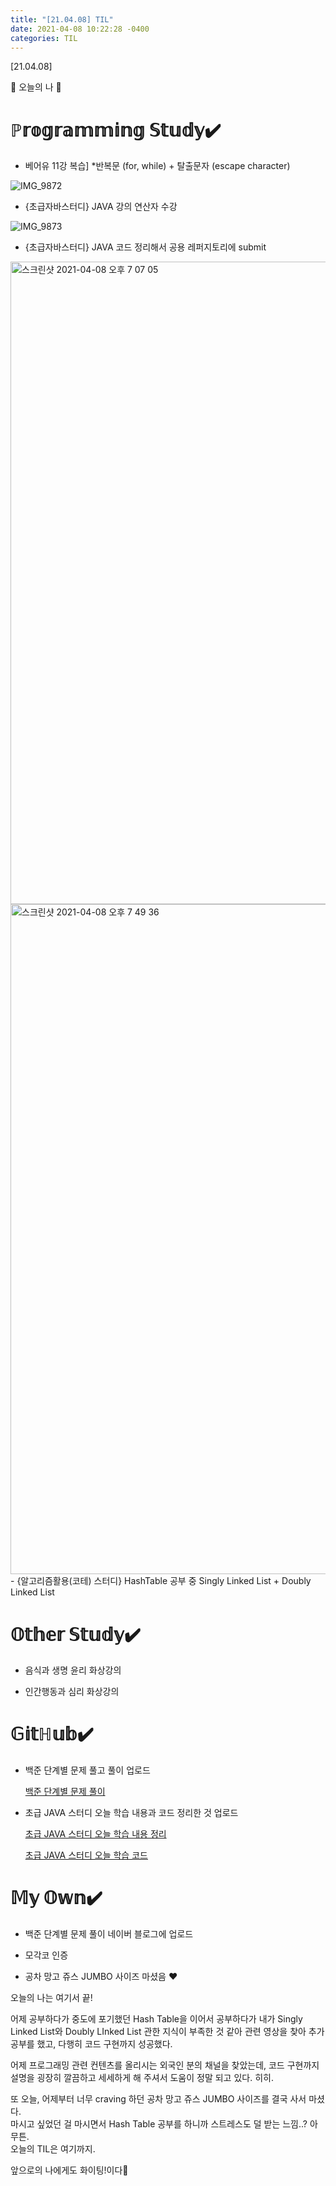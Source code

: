```yaml
---
title: "[21.04.08] TIL"
date: 2021-04-08 10:22:28 -0400
categories: TIL
---
```


[21.04.08]

🙌 오늘의 나 🙌

# ℙ𝕣𝕠𝕘𝕣𝕒𝕞𝕞𝕚𝕟𝕘 𝕊𝕥𝕦𝕕𝕪✔️

- 베어유 11강 복습] 
      *반복문 (for, while) + 탈출문자 (escape character)

![IMG_9872](https://user-images.githubusercontent.com/63195670/114034726-696c2980-98b9-11eb-8ca9-bcc373db4563.jpg)
- {초급자바스터디} JAVA 강의 연산자 수강

![IMG_9873](https://user-images.githubusercontent.com/63195670/114034743-6d984700-98b9-11eb-907d-9acfacd06592.jpg)
- {초급자바스터디} JAVA 코드 정리해서 공용 레퍼지토리에 submit

<img width="1028" alt="스크린샷 2021-04-08 오후 7 07 05" src="https://user-images.githubusercontent.com/63195670/114034768-71c46480-98b9-11eb-92a5-2247867c3d6b.png">
<img width="1072" alt="스크린샷 2021-04-08 오후 7 49 36" src="https://user-images.githubusercontent.com/63195670/114034761-6ffaa100-98b9-11eb-90b5-9c7ab231e9c9.png">
- {알고리즘활용(코테) 스터디} HashTable 공부 중  Singly Linked List + Doubly Linked List


# 𝕆𝕥𝕙𝕖𝕣 𝕊𝕥𝕦𝕕𝕪✔️

- 음식과 생명 윤리 화상강의

-  인간행동과 심리 화상강의

# 𝔾𝕚𝕥ℍ𝕦𝕓✔️

- 백준 단계별 문제 풀고 풀이 업로드 

  [백준 단계별 문제 풀이](https://swiftie1230.github.io/%EB%B0%B1%EC%A4%80%EB%AC%B8%EC%A0%9C%ED%92%80%EC%9D%B4/%EB%B0%B1%EC%A4%80%EB%AC%B8%EC%A0%9C%ED%92%80%EC%9D%B4-1978%EB%B2%88/)

- 초급 JAVA 스터디 오늘 학습 내용과 코드 정리한 것 업로드

  [초급 JAVA 스터디 오늘 학습 내용 정리](https://swiftie1230.github.io/%EC%B4%88%EA%B8%89java%EC%8A%A4%ED%84%B0%EB%94%94/%EC%B4%88%EA%B8%89-JAVA-%EC%97%B0%EC%82%B0%EC%9E%90-%ED%95%99%EC%8A%B5-%EB%82%B4%EC%9A%A9-%EC%A0%95%EB%A6%AC/)
  
  [초급 JAVA 스터디 오늘 학습 코드](https://swiftie1230.github.io/%EC%B4%88%EA%B8%89java%EC%8A%A4%ED%84%B0%EB%94%94/%EC%B4%88%EA%B8%89-JAVA-%EC%97%B0%EC%82%B0%EC%9E%90-%ED%95%99%EC%8A%B5-%EC%BD%94%EB%93%9C/)

# 𝕄𝕪 𝕆𝕨𝕟✔️

- 백준 단계별 문제 풀이 네이버 블로그에 업로드

- 모각코 인증

- 공차 망고 쥬스 JUMBO 사이즈 마셨음 ❤️

오늘의 나는 여기서 끝!   

어제 공부하다가 중도에 포기했던 Hash Table을 이어서 공부하다가 내가 Singly Linked List와 Doubly LInked List 관한 지식이 부족한 것 같아 관련 영상을 찾아 추가공부를 했고, 다행히 코드 구현까지 성공했다.    

어제 프로그래밍 관련 컨텐츠를 올리시는 외국인 분의 채널을 찾았는데, 코드 구현까지 설명을 굉장히 깔끔하고 세세하게 해 주셔서 도움이 정말 되고 있다. 히히.     

또 오늘, 어제부터 너무 craving 하던 공차 망고 쥬스 JUMBO 사이즈를 결국 사서 마셨다.      
마시고 싶었던 걸 마시면서 Hash Table 공부를 하니까 스트레스도 덜 받는 느낌..?      아무튼.     
오늘의 TIL은 여기까지.    

앞으로의 나에게도 화이팅!이다🌸
